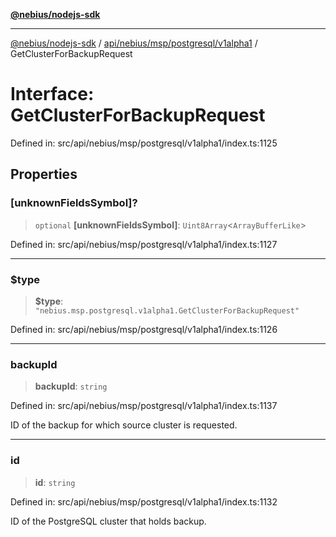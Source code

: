 [**@nebius/nodejs-sdk**](../../../../../../README.md)

***

[@nebius/nodejs-sdk](../../../../../../README.md) / [api/nebius/msp/postgresql/v1alpha1](../README.md) / GetClusterForBackupRequest

# Interface: GetClusterForBackupRequest

Defined in: src/api/nebius/msp/postgresql/v1alpha1/index.ts:1125

## Properties

### \[unknownFieldsSymbol\]?

> `optional` **\[unknownFieldsSymbol\]**: `Uint8Array`\<`ArrayBufferLike`\>

Defined in: src/api/nebius/msp/postgresql/v1alpha1/index.ts:1127

***

### $type

> **$type**: `"nebius.msp.postgresql.v1alpha1.GetClusterForBackupRequest"`

Defined in: src/api/nebius/msp/postgresql/v1alpha1/index.ts:1126

***

### backupId

> **backupId**: `string`

Defined in: src/api/nebius/msp/postgresql/v1alpha1/index.ts:1137

ID of the backup for which source cluster is requested.

***

### id

> **id**: `string`

Defined in: src/api/nebius/msp/postgresql/v1alpha1/index.ts:1132

ID of the PostgreSQL cluster that holds backup.
